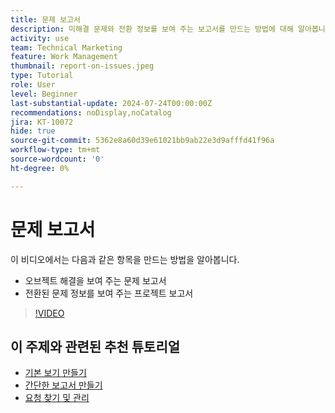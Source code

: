 ```yaml
---
title: 문제 보고서
description: 미해결 문제와 전환 정보를 보여 주는 보고서를 만드는 방법에 대해 알아봅니다.
activity: use
team: Technical Marketing
feature: Work Management
thumbnail: report-on-issues.jpeg
type: Tutorial
role: User
level: Beginner
last-substantial-update: 2024-07-24T00:00:00Z
recommendations: noDisplay,noCatalog
jira: KT-10072
hide: true
source-git-commit: 5362e8a60d39e61021bb9ab22e3d9afffd41f96a
workflow-type: tm+mt
source-wordcount: '0'
ht-degree: 0%

---
```


# 문제 보고서

이 비디오에서는 다음과 같은 항목을 만드는 방법을 알아봅니다.

* 오브젝트 해결을 보여 주는 문제 보고서
* 전환된 문제 정보를 보여 주는 프로젝트 보고서


>[!VIDEO](https://video.tv.adobe.com/v/3432002/?quality=12&learn=on)


## 이 주제와 관련된 추천 튜토리얼

* [기본 보기 만들기](/help/reporting/basic-reporting/create-a-basic-view.md)
* [간단한 보고서 만들기](/help/reporting/basic-reporting/create-a-simple-report.md)
* [요청 찾기 및 관리](/help/manage-work/issues-requests/find-requests.md)

